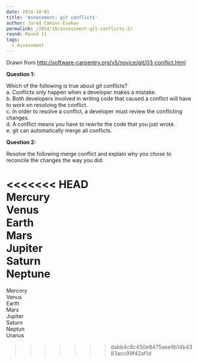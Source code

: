 ```yaml
---
date: 2014-10-01
title: 'Assessment: git conflicts'
author: Jared Camins-Esakov
permalink: /2014/10/assessment-git-conflicts-2/
round: Round 11
tags:
  - Assessment
---
```

Drawn from <http://software-carpentry.org/v5/novice/git/03-conflict.html>

**Question 1:**

Which of the following is true about git conflicts?  
a. Conflicts only happen when a developer makes a mistake.  
b. Both developers involved in writing code that caused a conflict will have to work on resolving the conflict.  
c. In order to resolve a conflict, a developer must review the conflicting changes.  
d. A conflict means you have to rewrite the code that you just wrote.  
e. git can automatically merge all conflicts.

**Question 2:**

Resolve the following merge conflict and explain why you chose to reconcile the changes the way you did:

<<<<<<< HEAD  
Mercury  
Venus  
Earth  
Mars  
Jupiter  
Saturn  
Neptune  
=======  
Mercory  
Venus  
Earth  
Mars  
Jupiter  
Saturn  
Neptun  
Uranus  
>>>>>>> dabb4c8c450e8475aee9b14b4383acc99f42af1d
